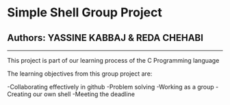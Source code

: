 # Simple Shell Group Project
## Authors: YASSINE KABBAJ & REDA CHEHABI
------------------------------------------------
This project is part of our learning process of the C Programming language

The learning objectives from this group project are:

-Collaborating effectively in github
-Problem solving
-Working as a group
-Creating our own shell
-Meeting the deadline
